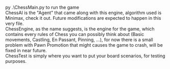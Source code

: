 py .\ChessMain.py to run the game  
ChessAI is the "Agent" that came along with this engine, algorithm used is Minimax, check it out. Future modifications are expected to happen in this very file.  
ChessEngine, as the name suggests, is the engine for the game, which contains every rules of Chess you can possibly think about (Basic movements, Castling, En Passant, Pinning, ...), for now there is a small problem with Pawn Promotion that might causes the game to crash, will be fixed in near future.  
ChessTest is simply where you want to put your board scenarios, for testing purposes.
